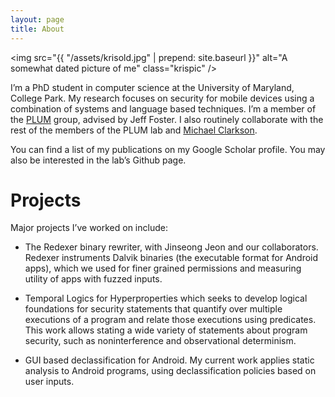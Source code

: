 ```yaml
---
layout: page
title: About
---
```


<img src="{{ "/assets/krisold.jpg" | prepend: site.baseurl }}" alt="A somewhat dated picture of me" class="krispic" />

I’m a PhD student in computer science at the University of Maryland,
College Park. My research focuses on security for mobile devices using
a combination of systems and language based techniques. I’m a member
of the [PLUM](http://www.cs.umd.edu/projects/PL/) group, advised by
Jeff Foster. I also routinely collaborate with the rest of the members
of the PLUM lab and [Michael Clarkson](http://www.cs.cornell.edu/~clarkson/).

You can find a list of my publications on my Google Scholar
profile. You may also be interested in the lab’s Github page.

# Projects

Major projects I’ve worked on include:

- The Redexer binary rewriter, with Jinseong Jeon and our
collaborators. Redexer instruments Dalvik binaries (the executable
format for Android apps), which we used for finer grained permissions
and measuring utility of apps with fuzzed inputs.

- Temporal Logics for Hyperproperties which seeks to develop logical
foundations for security statements that quantify over multiple
executions of a program and relate those executions using
predicates. This work allows stating a wide variety of statements
about program security, such as noninterference and observational
determinism.

- GUI based declassification for Android. My current work applies
static analysis to Android programs, using declassification policies
based on user inputs.

